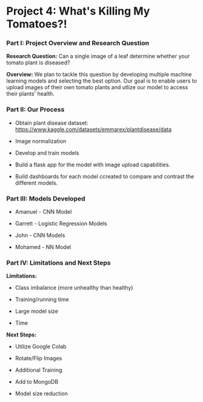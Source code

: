 <h1>Project 4: What's Killing My Tomatoes?!</h1>

<h3> Part I: Project Overview and Research Question</h3>
<p><strong>Research Question:</strong> Can a single image of a leaf determine whether your tomato plant is diseased?</p>
<p><strong>Overview:</strong> We plan to tackle this question by developing multiple machine learning models and selecting the best option. Our goal is to enable users to upload images of their own tomato plants and utlize our model to access their plants' health.</p>

<h3>Part II: Our Process</h3>

- Obtain plant disease dataset: https://www.kaggle.com/datasets/emmarex/plantdisease/data
- Image normalization
  
- Develop and train models
  
- Build a flask app for the model with image upload capabilities.
  
- Build dashboards for each model ccreated to compare and contrast the different models.

<h3>Part III: Models Developed</h3>

- Amanuel - CNN Model
  
- Garrett - Logistic Regression Models
   
- John - CNN Models

- Mohamed - NN Model
   
<h3> Part IV: Limitations and Next Steps</h3>
<p><strong>Limitations:</strong>

- Class imbalance (more unhealthy than healthy) 
  
- Training/running time

- Large model size
  
- Time</p>
<p><strong>Next Steps:</strong>

- Utilize Google Colab
  
- Rotate/Flip Images
  
- Additional Training

- Add to MongoDB

- Model size reduction</p>
